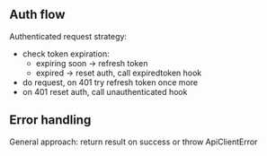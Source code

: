 ## Auth flow

Authenticated request strategy:

- check token expiration:
  - expiring soon -> refresh token
  - expired -> reset auth, call expiredtoken hook
- do request, on 401 try refresh token once more
- on 401 reset auth, call unauthenticated hook

## Error handling

General approach: return result on success or throw ApiClientError
